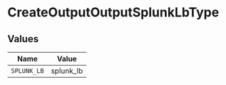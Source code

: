 # CreateOutputOutputSplunkLbType


## Values

| Name        | Value       |
| ----------- | ----------- |
| `SPLUNK_LB` | splunk_lb   |